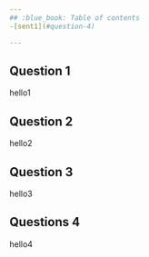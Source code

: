 ```yaml
---
## :blue_book: Table of contents
-[sent1](#question-4)

---
```

## Question 1
hello1

## Question 2
hello2

## Question 3
hello3

## Questions 4
hello4

